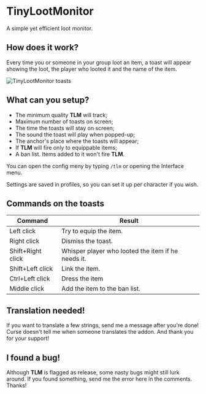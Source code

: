 # TinyLootMonitor
A simple yet efficient loot monitor.

## How does it work?
Every time you or someone in your group loot an item, a toast will appear showing the loot, the player who looted it and the name of the item.

![TinyLootMonitor toasts](https://i.postimg.cc/HkwHfXt1/Wo-WScrn-Shot-050821-152112.jpg)

## What can you setup?

- The minimum quality **TLM** will track;
- Maximum number of toasts on screen;
- The time the toasts will stay on screen;
- The sound the toast will play when popped-up;
- The anchor's place where the toasts will appear;
- If **TLM** will fire only to equippable items;
- A ban list. Items added to it won't fire **TLM**.

You can open the config meny by typing `/tlm` or opening the Interface menu.

Settings are saved in profiles, so you can set it up per character if you wish.

## Commands on the toasts

| Command           | Result                                             |
|-------------------|----------------------------------------------------|
| Left click        | Try to equip the item.                             |
| Right click       | Dismiss the toast.                                 |
| Shift+Right click | Whisper player who looted the item if he needs it. |
| Shift+Left click  | Link the item.                                     |
| Ctrl+Left click   | Dress the item                                     |
| Middle click      | Add the item to the ban list.                      |

## Translation needed!

If you want to translate a few strings, send me a message after you're done! Curse doesn't tell me when someone translates the addon. And thank you for your support!

## I found a bug!

Although **TLM** is flagged as release, some nasty bugs might still lurk around. If you found something, send me the error here in the comments. Thanks!
